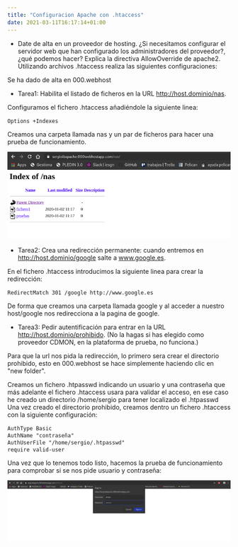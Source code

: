 ```yaml
---
title: "Configuracion Apache con .htaccess"
date: 2021-03-11T16:17:14+01:00
---
```


* Date de alta en un proveedor de hosting. ¿Si necesitamos configurar el servidor web que han configurado los administradores del proveedor?, ¿qué podemos hacer? Explica la directiva AllowOverride de apache2. Utilizando archivos .htaccess realiza las siguientes configuraciones:

Se ha dado de alta en 000.webhost

* Tarea1: Habilita el listado de ficheros en la URL http://host.dominio/nas.

Configuramos el fichero .htaccess añadiéndole la siguiente linea:

~~~
Options +Indexes
~~~

Creamos una carpeta llamada nas y un par de ficheros para hacer una prueba de funcionamiento.

![prueba de listado](/static/htaccess/ejercicio6-1.png)

* Tarea2: Crea una redirección permanente: cuando entremos en http://host.dominio/google salte a www.google.es.

En el fichero .htaccess introducimos la siguiente linea para crear la redirección:

~~~
RedirectMatch 301 /google http://www.google.es
~~~

De forma que creamos una carpeta llamada google y al acceder a nuestro host/google nos redirecciona a la pagina de google.

* Tarea3: Pedir autentificación para entrar en la URL http://host.dominio/prohibido. (No la hagas si has elegido como proveedor CDMON, en la plataforma de prueba, no funciona.)

Para que la url nos pida la redirección, lo primero sera crear el directorio prohibido, esto en 000.webhost se hace simplemente haciendo clic en "new folder".

Creamos un fichero .htpasswd indicando un usuario y una contraseña que más adelante el fichero .htaccess usara para validar el acceso, en ese caso he creado un directorio /home/sergio para tener localizado el .htpasswd Una vez creado el directorio prohibido, creamos dentro un fichero .htaccess con la siguiente configuración:

~~~
AuthType Basic
AuthName "contraseña"
AuthUserFile "/home/sergio/.htpasswd"
require valid-user
~~~

Una vez que lo tenemos todo listo, hacemos la prueba de funcionamiento para comprobar si se nos pide usuario y contraseña:

![prueba de autentificacion](/static/htaccess/ejercicio6-3.png)